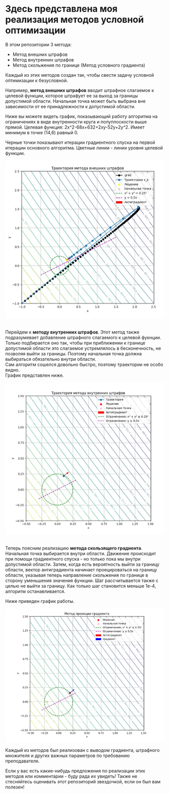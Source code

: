 <h1>Здесь представлена моя реализация методов условной оптимизации</h1>
<div>
В этом репозитории 3 метода:
<ul>
<li>Метод внешних штрафов</li>
<li>Метод внутренних штрафов</li>
<li>Метод скольжения по границе (Метод условного градиента)</li>
</ul>
</div>

<div>
Каждый из этих методов создан так, чтобы свести задачу условной
оптимизации к безусловной.<br>

Например, **метод внешних штрафов** вводит штрафное слагаемое 
к целевой функции, которое штрафует ее за выход за границы 
допустимой области. Начальная точка может быть выбрана вне 
зависимости от ее принадлежности к допустимой области.
<br>

Ниже вы можете видеть график, показывающий работу алгоритма на 
ограничениях в виде внутренности круга и полуплоскости выше прямой.
Целевая функция: 2x^2-68x+632+2xy-52y+2y^2. Имеет минимум в точке
(14,6) равный 0. <br>

Черные точки показывают итерации градиентного спуска на первой
итерации основного алгоритма. Цветные линии - линии уровня целевой 
функции. 

<img src="./external_penalty_img.jpg">

</div>

<div><br>

Перейдем к **методу внутренних штрафов**. Этот метод также
подразумевает добавление штрафного слагаемого к целевой фукнции. 
Только подбирается оно так, чтобы при приближении к границе 
допустимой области это слагаемое устремлялось в бесконечность,
не позволяя выйти за границы. Поэтому начальная точка должна 
выбираться обязательно внутри области.
<br>
Сам алгоритм сошелся довольно быстро, поэтому траектории не особо
видно.<br>
График представлен ниже.

<img src="./internal_penalty_img.jpg">

</div>

<div><br>

Теперь поясним реализацию **метода скользящего градиента**. Начальная
точка выбирается внутри области. Движение происходит при помощи 
градиентного спуска - но только пока мы внутри допустимой области.
Затем, когда есть вероятность выйти за границу области, 
вектор антиградиента начинает проецироваться на границу области, 
указывая теперь направление скольжения по границе в сторону 
уменьшения значения функции. Шаг рассчитывается также с целью не 
выйти за границу. Как только шаг становится меньше 1е-4, алгоритм
останавливается. 

Ниже приведен график работы.

<img src="./border_glide_img.jpg">
<br>

Каждый из методов был реализован с выводом градиента, штрафного
множителя и других важных параметров по требованию преподавателя.
</div>

<div>
Если у вас есть какие-нибудь предложения по реализации этих методов
или комментарии - буду рада их увидеть! Также не стесняйтесь оценивать
этот репозиторий звездочкой, если он был вам полезен!
</div>
